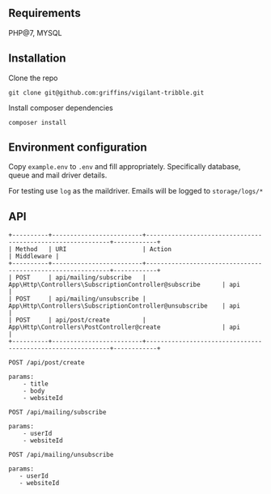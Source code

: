 ## Requirements
PHP@7, MYSQL

## Installation


Clone the repo

```git clone git@github.com:griffins/vigilant-tribble.git```

Install composer dependencies

```composer install```

## Environment configuration

Copy `example.env` to `.env` and fill appropriately. Specifically database, queue and mail driver details.

For testing use `log` as the maildriver. Emails will be logged to `storage/logs/*`

## API
```
+----------+-------------------------+------------------------------------------------------------+------------+
| Method   | URI                     | Action                                                     | Middleware |
+----------+-------------------------+------------------------------------------------------------+------------+
| POST     | api/mailing/subscribe   | App\Http\Controllers\SubscriptionController@subscribe      | api        |
| POST     | api/mailing/unsubscribe | App\Http\Controllers\SubscriptionController@unsubscribe    | api        |
| POST     | api/post/create         | App\Http\Controllers\PostController@create                 | api        |
+----------+-------------------------+------------------------------------------------------------+------------+
```

```
POST /api/post/create

params:
    - title
    - body
    - websiteId
 ```
 
```
POST /api/mailing/subscribe 

params:
    - userId
    - websiteId
 ```
 
 ```
POST /api/mailing/unsubscribe 

params:
    - userId
    - websiteId
 ```
